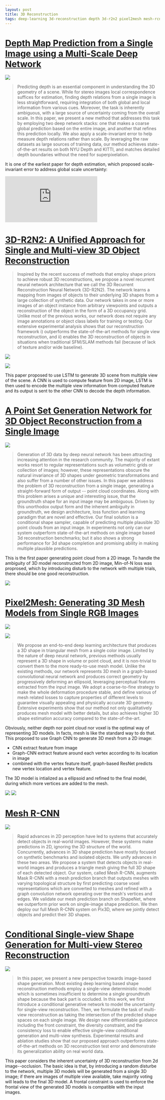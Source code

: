 ```yaml
---
layout: post
title: 3D Reconstruction
tags: deep-learning 3d-reconstruction depth 3d-r2n2 pixel2mesh mesh-rcnn
---
```


# [Depth Map Prediction from a Single Image using a Multi-Scale Deep Network](https://papers.nips.cc/paper/5539-depth-map-prediction-from-a-single-image-using-a-multi-scale-deep-network.pdf)

![](https://mmbiz.qpic.cn/mmbiz_jpg/yNnalkXE7oX8HdKQiaQRBCVvDergu7X2tZCFBZYib9jR6Z3stKjtWdSnhYz6AibCqwgnLeyG2ZGswFYEUb91OJK6A/640?wx_fmt=jpeg&tp=webp&wxfrom=5&wx_lazy=1&wx_co=1)

> Predicting depth is an essential component in understanding the 3D geometry of a scene. While for stereo images local correspondence suffices for estimation, finding depth relations from a single image is less straightforward, requiring integration of both global and local information from various cues. Moreover, the task is inherently ambiguous, with a large source of uncertainty coming from the overall scale. In this paper, we present a new method that addresses this task by employing two deep network stacks: one that makes a coarse global prediction based on the entire image, and another that refines this prediction locally. We also apply a scale-invariant error to help measure depth relations rather than scale. By leveraging the raw datasets as large sources of training data, our method achieves state-of-the-art results on both NYU Depth and KITTI, and matches detailed depth boundaries without the need for superpixelation.

It is one of the earliest paper for depth estimation, which proposed scale-invariant error to address global scale uncertainty:

![$$\ell(y,\hat{y})=\sum_{i,j}{log(\frac{y_i}{y_j})-\log{(\frac{\hat{y}_i}{-\hat{y}_j})}}$$](https://latex.codecogs.com/gif.latex?%5Cell%28y%2C%5Chat%7By%7D%29%3D%5Csum_%7Bi%2Cj%7D%7Blog%28%5Cfrac%7By_i%7D%7By_j%7D%29-%5Clog%7B%28%5Cfrac%7B%5Chat%7By%7D_i%7D%7B-%5Chat%7By%7D_j%7D%29%7D%7D)

# [3D-R2N2: A Unified Approach for Single and Multi-view 3D Object Reconstruction](https://arxiv.org/abs/1604.00449)

> Inspired by the recent success of methods that employ shape priors to achieve robust 3D reconstructions, we propose a novel recurrent neural network architecture that we call the 3D Recurrent Reconstruction Neural Network (3D-R2N2). The network learns a mapping from images of objects to their underlying 3D shapes from a large collection of synthetic data. Our network takes in one or more images of an object instance from arbitrary viewpoints and outputs a reconstruction of the object in the form of a 3D occupancy grid. Unlike most of the previous works, our network does not require any image annotations or object class labels for training or testing. Our extensive experimental analysis shows that our reconstruction framework i) outperforms the state-of-the-art methods for single view reconstruction, and ii) enables the 3D reconstruction of objects in situations when traditional SFM/SLAM methods fail (because of lack of texture and/or wide baseline).

![](https://mmbiz.qpic.cn/mmbiz_jpg/yNnalkXE7oX8HdKQiaQRBCVvDergu7X2tNdNe4yjwsme9qDu1phx0giaoL9zr4z4fDialOImNjBBa91TGNXrfGJMQ/640?wx_fmt=jpeg&tp=webp&wxfrom=5&wx_lazy=1&wx_co=1)

![](https://mmbiz.qpic.cn/mmbiz_jpg/yNnalkXE7oX8HdKQiaQRBCVvDergu7X2tgvFZ4ppBvaVOeO1Tk4xhPKm1nCU6Be3wfspczyyEdGyIj5D11ZuLog/640?wx_fmt=jpeg&tp=webp&wxfrom=5&wx_lazy=1&wx_co=1)

This paper proposed to use LSTM to generate 3D scene from multiple view of the scene. A CNN is used to compute feature from 2D image, LSTM is then used to encode the multiple view information from computed feature and its output is sent to the other CNN to decode the depth information.

# [A Point Set Generation Network for 3D Object Reconstruction from a Single Image](https://arxiv.org/abs/1612.00603)

![](https://mmbiz.qpic.cn/mmbiz_jpg/yNnalkXE7oX8HdKQiaQRBCVvDergu7X2tuoErHhicXDDVhoe0gNSSdqoDuERAF9evBpyBicIo9w96ibof92Uu95jkw/640?wx_fmt=jpeg&tp=webp&wxfrom=5&wx_lazy=1&wx_co=1)

> Generation of 3D data by deep neural network has been attracting increasing attention in the research community. The majority of extant works resort to regular representations such as volumetric grids or collection of images; however, these representations obscure the natural invariance of 3D shapes under geometric transformations and also suffer from a number of other issues. In this paper we address the problem of 3D reconstruction from a single image, generating a straight-forward form of output -- point cloud coordinates. Along with this problem arises a unique and interesting issue, that the groundtruth shape for an input image may be ambiguous. Driven by this unorthodox output form and the inherent ambiguity in groundtruth, we design architecture, loss function and learning paradigm that are novel and effective. Our final solution is a conditional shape sampler, capable of predicting multiple plausible 3D point clouds from an input image. In experiments not only can our system outperform state-of-the-art methods on single image based 3d reconstruction benchmarks; but it also shows a strong performance for 3d shape completion and promising ability in making multiple plausible predictions.

This is the first paper generating point cloud from a 2D image. To handle the ambiguity of 3D model reconstructed from 2D image, Min-of-N loss was proprosed, which by introducing disturb to the network with multiple trials, there should be one good reconstruction.

![](https://mmbiz.qpic.cn/mmbiz_jpg/yNnalkXE7oX8HdKQiaQRBCVvDergu7X2tNK7IpSBiayyqRcLKkniaPvA9C3SrpTOu4jSxzKYzicn8aHBVO9C8Aux2w/640?wx_fmt=jpeg&tp=webp&wxfrom=5&wx_lazy=1&wx_co=1)

# [Pixel2Mesh: Generating 3D Mesh Models from Single RGB Images](https://arxiv.org/abs/1804.01654)

![](https://mmbiz.qpic.cn/mmbiz_jpg/yNnalkXE7oX8HdKQiaQRBCVvDergu7X2tAbU1bT0GaPiaCQUL60ibPdWdwadUHP4dnrPD5Ne3jHibuRmIxASZGOB4g/640?wx_fmt=jpeg&tp=webp&wxfrom=5&wx_lazy=1&wx_co=1)

![](https://mmbiz.qpic.cn/mmbiz_jpg/yNnalkXE7oX8HdKQiaQRBCVvDergu7X2tjGySQzZcT1lqJM29IjkB07AVos8Qo0XHuDAbLROlKyamLeLhSWy55A/640?wx_fmt=jpeg&tp=webp&wxfrom=5&wx_lazy=1&wx_co=1)

> We propose an end-to-end deep learning architecture that produces a 3D shape in triangular mesh from a single color image. Limited by the nature of deep neural network, previous methods usually represent a 3D shape in volume or point cloud, and it is non-trivial to convert them to the more ready-to-use mesh model. Unlike the existing methods, our network represents 3D mesh in a graph-based convolutional neural network and produces correct geometry by progressively deforming an ellipsoid, leveraging perceptual features extracted from the input image. We adopt a coarse-to-fine strategy to make the whole deformation procedure stable, and define various of mesh related losses to capture properties of different levels to guarantee visually appealing and physically accurate 3D geometry. Extensive experiments show that our method not only qualitatively produces mesh model with better details, but also achieves higher 3D shape estimation accuracy compared to the state-of-the-art.

Obviously, neither depth nor point cloud nor voxel is the optimal way of representing 3D models. In facts, mesh is like the standard way to do that. This proposed to use Graph CNN to generate 3D mesh from a 2D image:
- CNN extract feature from image
- Graph-CNN extract feature around each vertex according to its location in image
- combined with the vertex feature itself, graph-based ResNet predicts new vertex location and vertex feature.

The 3D model is intialized as a ellipsoid and refined to the final model, during which more vertices are added to the mesh.

![](https://mmbiz.qpic.cn/mmbiz_jpg/yNnalkXE7oX8HdKQiaQRBCVvDergu7X2tAwS8ZC3GeRWyuJUWztKblMTciaibGyAufQ1XTTBTggv71Fzz28MPodaQ/640?wx_fmt=jpeg&tp=webp&wxfrom=5&wx_lazy=1&wx_co=1)
![](https://mmbiz.qpic.cn/mmbiz_jpg/yNnalkXE7oX8HdKQiaQRBCVvDergu7X2tX7gPC2FN7SicnlXibc7mr4icWfhPbLbnhquvusSSaupo2Qvwb31xibaSkQ/640?wx_fmt=jpeg&tp=webp&wxfrom=5&wx_lazy=1&wx_co=1)

# [Mesh R-CNN](https://arxiv.org/abs/1906.02739)

![](https://mmbiz.qpic.cn/mmbiz_jpg/yNnalkXE7oX8HdKQiaQRBCVvDergu7X2tniaWIRJxVewq9Ho8ziaoiarInnEWkYOg5XO6eRLIZ05Xh5NNXXTBoiczWw/640?wx_fmt=jpeg&tp=webp&wxfrom=5&wx_lazy=1&wx_co=1)

> Rapid advances in 2D perception have led to systems that accurately detect objects in real-world images. However, these systems make predictions in 2D, ignoring the 3D structure of the world. Concurrently, advances in 3D shape prediction have mostly focused on synthetic benchmarks and isolated objects. We unify advances in these two areas. We propose a system that detects objects in real-world images and produces a triangle mesh giving the full 3D shape of each detected object. Our system, called Mesh R-CNN, augments Mask R-CNN with a mesh prediction branch that outputs meshes with varying topological structure by first predicting coarse voxel representations which are converted to meshes and refined with a graph convolution network operating over the mesh's vertices and edges. We validate our mesh prediction branch on ShapeNet, where we outperform prior work on single-image shape prediction. We then deploy our full Mesh R-CNN system on Pix3D, where we jointly detect objects and predict their 3D shapes.

# [Conditional Single-view Shape Generation for Multi-view Stereo Reconstruction](https://arxiv.org/abs/1904.06699)

![](https://mmbiz.qpic.cn/mmbiz_jpg/yNnalkXE7oX8HdKQiaQRBCVvDergu7X2tgiaHrGV4Xs0uRpfu5m74AOvsqdV5Z9R5POKNNSHQm8dOqHniaXC5iadvA/640?wx_fmt=jpeg&tp=webp&wxfrom=5&wx_lazy=1&wx_co=1)

> In this paper, we present a new perspective towards image-based shape generation. Most existing deep learning based shape reconstruction methods employ a single-view deterministic model which is sometimes insufficient to determine a single groundtruth shape because the back part is occluded. In this work, we first introduce a conditional generative network to model the uncertainty for single-view reconstruction. Then, we formulate the task of multi-view reconstruction as taking the intersection of the predicted shape spaces on each single image. We design new differentiable guidance including the front constraint, the diversity constraint, and the consistency loss to enable effective single-view conditional generation and multi-view synthesis. Experimental results and ablation studies show that our proposed approach outperforms state-of-the-art methods on 3D reconstruction test error and demonstrate its generalization ability on real world data.

This paper considers the inherent uncertainty of 3D reconstruction from 2d image--occlusion. The basic idea is that, by introducing a random disturbe to the network, multiple 3D models will be generated from a single 3D image; if there are images of multiple view available, take majority voting will leads to the final 3D model. A frontal constraint is used to enforce the frontal view of the generated 3D models is compatible with the input images.
